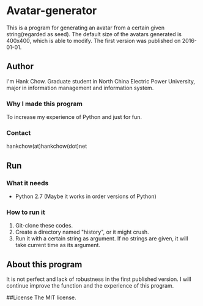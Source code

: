 # Avatar-generator
This is a program for generating an avatar from a certain given string(regarded as seed). The default size of the avatars generated is 400x400, which is able to modify.
The first version was published on 2016-01-01.

## Author
I'm Hank Chow. Graduate student in North China Electric Power University, major in information management and information system. 

### Why I made this program
To increase my experience of Python and just for fun.

### Contact
hankchow(at)hankchow(dot)net

## Run

### What it needs
- Python 2.7 (Maybe it works in order versions of Python)

### How to run it
1. Git-clone these codes.
2. Create a directory named "history", or it might crush.
3. Run it with a certain string as argument. If no strings are given, it will take current time as its argument.

## About this program
It is not perfect and lack of robustness in the first published version. 
I will continue improve the function and the experience of this program.

##License
The MIT license.
